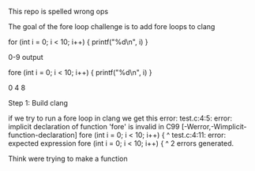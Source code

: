 This repo is spelled wrong ops

The goal of the fore loop challenge is to add fore loops to clang

for (int i = 0; i < 10; i++) {
    printf("%d\n", i)
}

0-9 output

fore (int i = 0; i < 10; i++) {
     printf("%d\n", i)
}

0
4 
8

Step 1:
Build clang

if we try to run a fore loop in clang
we get this error:
    test.c:4:5: error: implicit declaration of function 'fore' is invalid in C99 [-Werror,-Wimplicit-function-declaration]
    fore (int i = 0; i < 10; i++) {
    ^
test.c:4:11: error: expected expression
    fore (int i = 0; i < 10; i++) {
          ^
2 errors generated.

Think were trying to make a function
